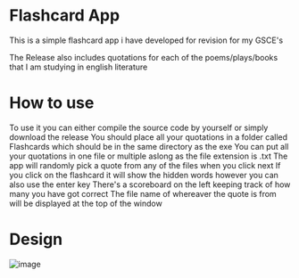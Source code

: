 # Flashcard App
This is a simple flashcard app i have developed for revision for my GSCE's

The Release also includes quotations for each of the poems/plays/books that I am studying in english literature

# How to use
To use it you can either compile the source code by yourself or simply download the release
You should place all your quotations in a folder called Flashcards which should be in the same directory as the exe
You can put all your quotations in one file or multiple aslong as the file extension is .txt
The app will randomly pick a quote from any of the files when you click next
If you click on the flashcard it will show the hidden words however you can also use the enter key
There's a scoreboard on the left keeping track of how many you have got correct
The file name of whereaver the quote is from will be displayed at the top of the window

# Design
![image](https://github.com/owenlol2132/Flashcard-App/assets/82657910/74a02689-91b4-4f76-bfff-8aaa26c4a5a5)
